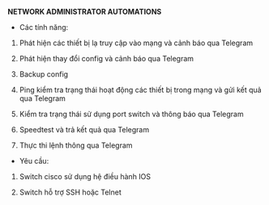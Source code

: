 **NETWORK ADMINISTRATOR AUTOMATIONS**

- Các tính năng:

1. Phát hiện các thiết bị lạ truy cập vào mạng và cảnh báo qua Telegram

2. Phát hiện thay đổi config và cảnh báo qua Telegram

3. Backup config

4. Ping kiểm tra trạng thái hoạt động các thiết bị trong mạng và gửi kết quả qua Telegram

5. Kiểm tra trạng thái sử dụng port switch và thông báo qua Telegram

6. Speedtest và trả kết quả qua Telegram

7. Thực thi lệnh thông qua Telegram

- Yêu cầu:

1. Switch cisco sử dụng hệ điều hành IOS

2. Switch hỗ trợ SSH hoặc Telnet
